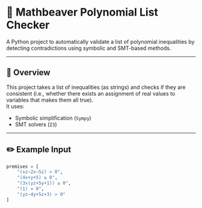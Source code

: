 # 🧮 Mathbeaver Polynomial List Checker

A Python project to automatically validate a list of polynomial inequalities by detecting contradictions using symbolic and SMT-based methods.

---

## 📌 Overview

This project takes a list of inequalities (as strings) and checks if they are consistent (i.e., whether there exists an assignment of real values to variables that makes them all true).  
It uses:
- Symbolic simplification (`Sympy`)
- SMT solvers (`Z3`)

---

## ✏️ Example Input

```python
premises = [
    "(xz−2x−5z) > 0",
    "(4x+y+5) ≥ 0",
    "(3x(yz+5y+1)) ≥ 0",
    "(1) = 0",
    "(yz−4y+5z+3) > 0"
]
